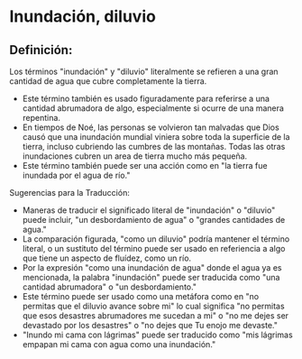 # Inundación, diluvio

## Definición: 

Los términos "inundación" y "diluvio" literalmente se refieren a una gran cantidad de agua que cubre completamente la tierra.

* Este término también es usado figuradamente para referirse a una cantidad abrumadora de algo, especialmente si ocurre de una manera repentina.
* En tiempos de Noé, las personas se volvieron tan malvadas que Dios causó que una inundación mundial viniera sobre toda la superficie de la tierra, incluso cubriendo las cumbres de las montañas. Todas las otras inundaciones cubren un area de tierra mucho más pequeña.
* Este término también puede ser una acción como en "la tierra fue inundada por el agua de río."

Sugerencias para la Traducción:

* Maneras de traducir el significado literal de "inundación" o "diluvio" puede incluir, "un desbordamiento de agua" o "grandes cantidades de agua."
* La comparación figurada, "como un diluvio" podría mantener el término literal, o un sustituto del término puede ser usado en referiencia a algo que tiene un aspecto de fluídez, como un río.
* Por la expresión "como una inundación de agua" donde el agua ya es mencionada, la palabra "inundación" puede ser traducida como "una cantidad abrumadora" o "un desbordamiento."
* Este término puede ser usado como una metáfora como en "no permitas que el diluvio avance sobre mi" lo cual significa "no permitas que esos desastres abrumadores me sucedan a mi" o "no me dejes ser devastado por los desastres" o "no dejes que Tu enojo me devaste."
* "Inundo mi cama con lágrimas" puede ser traducido como "mis lágrimas empapan mi cama con agua como una inundación."

